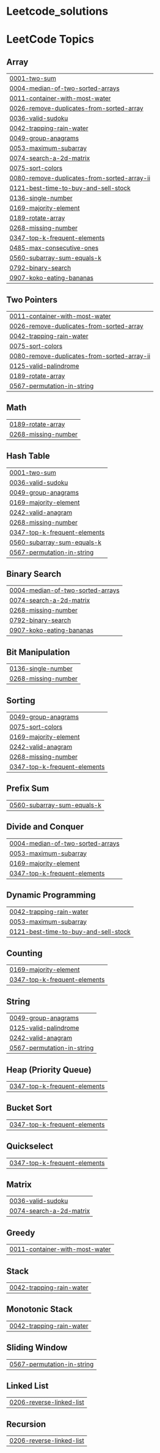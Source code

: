 # Leetcode_solutions
<!---LeetCode Topics Start-->
# LeetCode Topics
## Array
|  |
| ------- |
| [0001-two-sum](https://github.com/Gaurangclasher6556-prog/Leetcode_solutions/tree/master/0001-two-sum) |
| [0004-median-of-two-sorted-arrays](https://github.com/Gaurangclasher6556-prog/Leetcode_solutions/tree/master/0004-median-of-two-sorted-arrays) |
| [0011-container-with-most-water](https://github.com/Gaurangclasher6556-prog/Leetcode_solutions/tree/master/0011-container-with-most-water) |
| [0026-remove-duplicates-from-sorted-array](https://github.com/Gaurangclasher6556-prog/Leetcode_solutions/tree/master/0026-remove-duplicates-from-sorted-array) |
| [0036-valid-sudoku](https://github.com/Gaurangclasher6556-prog/Leetcode_solutions/tree/master/0036-valid-sudoku) |
| [0042-trapping-rain-water](https://github.com/Gaurangclasher6556-prog/Leetcode_solutions/tree/master/0042-trapping-rain-water) |
| [0049-group-anagrams](https://github.com/Gaurangclasher6556-prog/Leetcode_solutions/tree/master/0049-group-anagrams) |
| [0053-maximum-subarray](https://github.com/Gaurangclasher6556-prog/Leetcode_solutions/tree/master/0053-maximum-subarray) |
| [0074-search-a-2d-matrix](https://github.com/Gaurangclasher6556-prog/Leetcode_solutions/tree/master/0074-search-a-2d-matrix) |
| [0075-sort-colors](https://github.com/Gaurangclasher6556-prog/Leetcode_solutions/tree/master/0075-sort-colors) |
| [0080-remove-duplicates-from-sorted-array-ii](https://github.com/Gaurangclasher6556-prog/Leetcode_solutions/tree/master/0080-remove-duplicates-from-sorted-array-ii) |
| [0121-best-time-to-buy-and-sell-stock](https://github.com/Gaurangclasher6556-prog/Leetcode_solutions/tree/master/0121-best-time-to-buy-and-sell-stock) |
| [0136-single-number](https://github.com/Gaurangclasher6556-prog/Leetcode_solutions/tree/master/0136-single-number) |
| [0169-majority-element](https://github.com/Gaurangclasher6556-prog/Leetcode_solutions/tree/master/0169-majority-element) |
| [0189-rotate-array](https://github.com/Gaurangclasher6556-prog/Leetcode_solutions/tree/master/0189-rotate-array) |
| [0268-missing-number](https://github.com/Gaurangclasher6556-prog/Leetcode_solutions/tree/master/0268-missing-number) |
| [0347-top-k-frequent-elements](https://github.com/Gaurangclasher6556-prog/Leetcode_solutions/tree/master/0347-top-k-frequent-elements) |
| [0485-max-consecutive-ones](https://github.com/Gaurangclasher6556-prog/Leetcode_solutions/tree/master/0485-max-consecutive-ones) |
| [0560-subarray-sum-equals-k](https://github.com/Gaurangclasher6556-prog/Leetcode_solutions/tree/master/0560-subarray-sum-equals-k) |
| [0792-binary-search](https://github.com/Gaurangclasher6556-prog/Leetcode_solutions/tree/master/0792-binary-search) |
| [0907-koko-eating-bananas](https://github.com/Gaurangclasher6556-prog/Leetcode_solutions/tree/master/0907-koko-eating-bananas) |
## Two Pointers
|  |
| ------- |
| [0011-container-with-most-water](https://github.com/Gaurangclasher6556-prog/Leetcode_solutions/tree/master/0011-container-with-most-water) |
| [0026-remove-duplicates-from-sorted-array](https://github.com/Gaurangclasher6556-prog/Leetcode_solutions/tree/master/0026-remove-duplicates-from-sorted-array) |
| [0042-trapping-rain-water](https://github.com/Gaurangclasher6556-prog/Leetcode_solutions/tree/master/0042-trapping-rain-water) |
| [0075-sort-colors](https://github.com/Gaurangclasher6556-prog/Leetcode_solutions/tree/master/0075-sort-colors) |
| [0080-remove-duplicates-from-sorted-array-ii](https://github.com/Gaurangclasher6556-prog/Leetcode_solutions/tree/master/0080-remove-duplicates-from-sorted-array-ii) |
| [0125-valid-palindrome](https://github.com/Gaurangclasher6556-prog/Leetcode_solutions/tree/master/0125-valid-palindrome) |
| [0189-rotate-array](https://github.com/Gaurangclasher6556-prog/Leetcode_solutions/tree/master/0189-rotate-array) |
| [0567-permutation-in-string](https://github.com/Gaurangclasher6556-prog/Leetcode_solutions/tree/master/0567-permutation-in-string) |
## Math
|  |
| ------- |
| [0189-rotate-array](https://github.com/Gaurangclasher6556-prog/Leetcode_solutions/tree/master/0189-rotate-array) |
| [0268-missing-number](https://github.com/Gaurangclasher6556-prog/Leetcode_solutions/tree/master/0268-missing-number) |
## Hash Table
|  |
| ------- |
| [0001-two-sum](https://github.com/Gaurangclasher6556-prog/Leetcode_solutions/tree/master/0001-two-sum) |
| [0036-valid-sudoku](https://github.com/Gaurangclasher6556-prog/Leetcode_solutions/tree/master/0036-valid-sudoku) |
| [0049-group-anagrams](https://github.com/Gaurangclasher6556-prog/Leetcode_solutions/tree/master/0049-group-anagrams) |
| [0169-majority-element](https://github.com/Gaurangclasher6556-prog/Leetcode_solutions/tree/master/0169-majority-element) |
| [0242-valid-anagram](https://github.com/Gaurangclasher6556-prog/Leetcode_solutions/tree/master/0242-valid-anagram) |
| [0268-missing-number](https://github.com/Gaurangclasher6556-prog/Leetcode_solutions/tree/master/0268-missing-number) |
| [0347-top-k-frequent-elements](https://github.com/Gaurangclasher6556-prog/Leetcode_solutions/tree/master/0347-top-k-frequent-elements) |
| [0560-subarray-sum-equals-k](https://github.com/Gaurangclasher6556-prog/Leetcode_solutions/tree/master/0560-subarray-sum-equals-k) |
| [0567-permutation-in-string](https://github.com/Gaurangclasher6556-prog/Leetcode_solutions/tree/master/0567-permutation-in-string) |
## Binary Search
|  |
| ------- |
| [0004-median-of-two-sorted-arrays](https://github.com/Gaurangclasher6556-prog/Leetcode_solutions/tree/master/0004-median-of-two-sorted-arrays) |
| [0074-search-a-2d-matrix](https://github.com/Gaurangclasher6556-prog/Leetcode_solutions/tree/master/0074-search-a-2d-matrix) |
| [0268-missing-number](https://github.com/Gaurangclasher6556-prog/Leetcode_solutions/tree/master/0268-missing-number) |
| [0792-binary-search](https://github.com/Gaurangclasher6556-prog/Leetcode_solutions/tree/master/0792-binary-search) |
| [0907-koko-eating-bananas](https://github.com/Gaurangclasher6556-prog/Leetcode_solutions/tree/master/0907-koko-eating-bananas) |
## Bit Manipulation
|  |
| ------- |
| [0136-single-number](https://github.com/Gaurangclasher6556-prog/Leetcode_solutions/tree/master/0136-single-number) |
| [0268-missing-number](https://github.com/Gaurangclasher6556-prog/Leetcode_solutions/tree/master/0268-missing-number) |
## Sorting
|  |
| ------- |
| [0049-group-anagrams](https://github.com/Gaurangclasher6556-prog/Leetcode_solutions/tree/master/0049-group-anagrams) |
| [0075-sort-colors](https://github.com/Gaurangclasher6556-prog/Leetcode_solutions/tree/master/0075-sort-colors) |
| [0169-majority-element](https://github.com/Gaurangclasher6556-prog/Leetcode_solutions/tree/master/0169-majority-element) |
| [0242-valid-anagram](https://github.com/Gaurangclasher6556-prog/Leetcode_solutions/tree/master/0242-valid-anagram) |
| [0268-missing-number](https://github.com/Gaurangclasher6556-prog/Leetcode_solutions/tree/master/0268-missing-number) |
| [0347-top-k-frequent-elements](https://github.com/Gaurangclasher6556-prog/Leetcode_solutions/tree/master/0347-top-k-frequent-elements) |
## Prefix Sum
|  |
| ------- |
| [0560-subarray-sum-equals-k](https://github.com/Gaurangclasher6556-prog/Leetcode_solutions/tree/master/0560-subarray-sum-equals-k) |
## Divide and Conquer
|  |
| ------- |
| [0004-median-of-two-sorted-arrays](https://github.com/Gaurangclasher6556-prog/Leetcode_solutions/tree/master/0004-median-of-two-sorted-arrays) |
| [0053-maximum-subarray](https://github.com/Gaurangclasher6556-prog/Leetcode_solutions/tree/master/0053-maximum-subarray) |
| [0169-majority-element](https://github.com/Gaurangclasher6556-prog/Leetcode_solutions/tree/master/0169-majority-element) |
| [0347-top-k-frequent-elements](https://github.com/Gaurangclasher6556-prog/Leetcode_solutions/tree/master/0347-top-k-frequent-elements) |
## Dynamic Programming
|  |
| ------- |
| [0042-trapping-rain-water](https://github.com/Gaurangclasher6556-prog/Leetcode_solutions/tree/master/0042-trapping-rain-water) |
| [0053-maximum-subarray](https://github.com/Gaurangclasher6556-prog/Leetcode_solutions/tree/master/0053-maximum-subarray) |
| [0121-best-time-to-buy-and-sell-stock](https://github.com/Gaurangclasher6556-prog/Leetcode_solutions/tree/master/0121-best-time-to-buy-and-sell-stock) |
## Counting
|  |
| ------- |
| [0169-majority-element](https://github.com/Gaurangclasher6556-prog/Leetcode_solutions/tree/master/0169-majority-element) |
| [0347-top-k-frequent-elements](https://github.com/Gaurangclasher6556-prog/Leetcode_solutions/tree/master/0347-top-k-frequent-elements) |
## String
|  |
| ------- |
| [0049-group-anagrams](https://github.com/Gaurangclasher6556-prog/Leetcode_solutions/tree/master/0049-group-anagrams) |
| [0125-valid-palindrome](https://github.com/Gaurangclasher6556-prog/Leetcode_solutions/tree/master/0125-valid-palindrome) |
| [0242-valid-anagram](https://github.com/Gaurangclasher6556-prog/Leetcode_solutions/tree/master/0242-valid-anagram) |
| [0567-permutation-in-string](https://github.com/Gaurangclasher6556-prog/Leetcode_solutions/tree/master/0567-permutation-in-string) |
## Heap (Priority Queue)
|  |
| ------- |
| [0347-top-k-frequent-elements](https://github.com/Gaurangclasher6556-prog/Leetcode_solutions/tree/master/0347-top-k-frequent-elements) |
## Bucket Sort
|  |
| ------- |
| [0347-top-k-frequent-elements](https://github.com/Gaurangclasher6556-prog/Leetcode_solutions/tree/master/0347-top-k-frequent-elements) |
## Quickselect
|  |
| ------- |
| [0347-top-k-frequent-elements](https://github.com/Gaurangclasher6556-prog/Leetcode_solutions/tree/master/0347-top-k-frequent-elements) |
## Matrix
|  |
| ------- |
| [0036-valid-sudoku](https://github.com/Gaurangclasher6556-prog/Leetcode_solutions/tree/master/0036-valid-sudoku) |
| [0074-search-a-2d-matrix](https://github.com/Gaurangclasher6556-prog/Leetcode_solutions/tree/master/0074-search-a-2d-matrix) |
## Greedy
|  |
| ------- |
| [0011-container-with-most-water](https://github.com/Gaurangclasher6556-prog/Leetcode_solutions/tree/master/0011-container-with-most-water) |
## Stack
|  |
| ------- |
| [0042-trapping-rain-water](https://github.com/Gaurangclasher6556-prog/Leetcode_solutions/tree/master/0042-trapping-rain-water) |
## Monotonic Stack
|  |
| ------- |
| [0042-trapping-rain-water](https://github.com/Gaurangclasher6556-prog/Leetcode_solutions/tree/master/0042-trapping-rain-water) |
## Sliding Window
|  |
| ------- |
| [0567-permutation-in-string](https://github.com/Gaurangclasher6556-prog/Leetcode_solutions/tree/master/0567-permutation-in-string) |
## Linked List
|  |
| ------- |
| [0206-reverse-linked-list](https://github.com/Gaurangclasher6556-prog/Leetcode_solutions/tree/master/0206-reverse-linked-list) |
## Recursion
|  |
| ------- |
| [0206-reverse-linked-list](https://github.com/Gaurangclasher6556-prog/Leetcode_solutions/tree/master/0206-reverse-linked-list) |
<!---LeetCode Topics End-->
